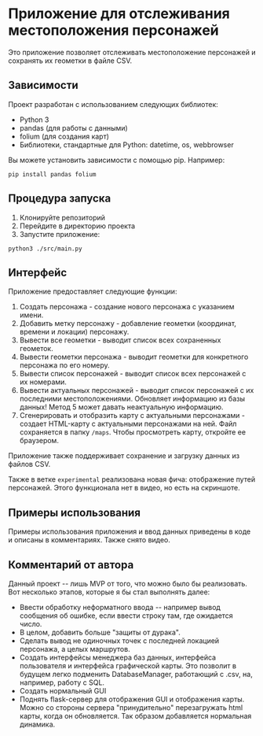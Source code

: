# Приложение для отслеживания местоположения персонажей

Это приложение позволяет отслеживать местоположение персонажей и сохранять их геометки в файле CSV.

## Зависимости

Проект разработан с использованием следующих библиотек:

- Python 3
- pandas (для работы с данными)
- folium (для создания карт)
- Библиотеки, стандартные для Python: datetime, os, webbrowser

Вы можете установить зависимости с помощью pip. Например:

`pip install pandas folium`

## Процедура запуска

1. Клонируйте репозиторий
2. Перейдите в директорию проекта
3. Запустите приложение:

`python3 ./src/main.py`

## Интерфейс

Приложение предоставляет следующие функции:

1. Создать персонажа - создание нового персонажа с указанием имени.
2. Добавить метку персонажу - добавление геометки (координат, времени и локации) персонажу.
3. Вывести все геометки - выводит список всех сохраненных геометок.
4. Вывести геометки персонажа - выводит геометки для конкретного персонажа по его номеру.
5. Вывести список персонажей - выводит список всех персонажей с их номерами.
6. Вывести актуальных персонажей - выводит список персонажей с их последними 
   местоположениями. Обновляет информацию из базы данных! Метод 5 может давать неактуальную 
   информацию.
7. Сгенерировать и отобразить карту с актуальными персонажами - создает HTML-карту с 
   актуальными персонажами на ней. Файл сохраняется в папку `/maps`. Чтобы просмотреть карту,
   откройте ее браузером.

Приложение также поддерживает сохранение и загрузку данных из файлов CSV.

Также в ветке `experimental` реализована новая фича: отображение путей персонажей. Этого 
функционала нет в видео, но есть на скриншоте.

## Примеры использования

Примеры использования приложения и ввод данных приведены в коде и описаны в комментариях. 
Также снято видео. 

## Комментарий от автора
Данный проект -- лишь MVP от того, что можно было бы реализовать. Вот несколько этапов, 
которые я бы стал выполнять далее:
- Ввести обработку неформатного ввода -- например вывод сообщения об ошибке, если ввести 
  строку там, где ожидается число.
- В целом, добавить больше "защиты от дурака".
- Сделать вывод не одиночных точек с последней локацией персонажа, а целых маршрутов.
- Создать интерфейсы менеджера баз данных, интерфейса пользователя и интерфейса графической 
  карты. Это позволит в будущем легко подменить DatabaseManager, работающий с .csv, на, 
  например, работу с SQL.
- Создать нормальный GUI
- Поднять flask-сервер для отображения GUI и отображения карты. Можно со стороны сервера 
  "принудительно" перезагружать html карты, когда он обновляется. Так образом добавляется 
  нормальная динамика.
